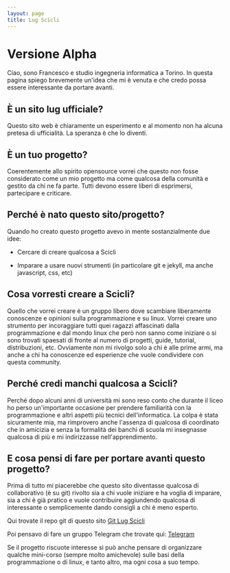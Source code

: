 ```yaml
---
layout: page
title: Lug Scicli
---
```

# Versione Alpha

Ciao, sono Francesco e studio ingegneria informatica a Torino. In questa pagina spiego brevemente un'idea che mi è venuta e che credo possa essere interessante da portare avanti.

## &Egrave; un sito lug ufficiale?

Questo sito web è chiaramente un esperimento e al momento non ha alcuna pretesa di ufficialità. La speranza è che lo diventi.

## &Egrave; un tuo progetto?

Coerentemente allo spirito opensource vorrei che questo non fosse considerato come un mio progetto ma come qualcosa della comunità e gestito da chi ne fa parte. Tutti devono essere liberi di esprimersi, partecipare e criticare.

## Perché è nato questo sito/progetto?

Quando ho creato questo progetto avevo in mente sostanzialmente due idee:

* Cercare di creare qualcosa a Scicli

* Imparare a usare nuovi strumenti (in particolare git e jekyll, ma anche javascript, css, etc)

## Cosa vorresti creare a Scicli?

Quello che vorrei creare è un gruppo libero dove scambiare liberamente conoscenze e opinioni sulla programmazione e su linux. 
Vorrei creare uno strumento per incoraggiare tutti quei ragazzi affascinati dalla programmazione e dal mondo linux che però non sanno come iniziare o si sono trovati spaesati di fronte al numero di progetti, guide, tutorial, distribuzioni, etc.
Ovviamente non mi rivolgo solo a chi è alle prime armi, ma anche a chi ha conoscenze ed esperienze che vuole condividere con questa community.

## Perché credi manchi qualcosa a Scicli?

Perché dopo alcuni anni di università mi sono reso conto che durante il liceo ho perso un'importante occasione per prendere familiarità con la programmazione e altri aspetti più tecnici dell'informatica. La colpa è stata sicuramente mia, ma rimprovero anche l'assenza di qualcosa di coordinato che in amicizia e senza la formalità dei banchi di scuola mi insegnasse qualcosa di più e mi indirizzasse nell'apprendimento.

## E cosa pensi di fare per portare avanti questo progetto?

Prima di tutto mi piacerebbe che questo sito diventasse qualcosa di collaborativo (è su git) rivolto sia a chi vuole iniziare e ha voglia di imparare, sia a chi è già pratico e vuole contribuire aggiundendo qualcosa di interessante o semplicemente dando consigli a chi è meno esperto.

Qui trovate il repo git di questo sito [Git Lug Scicli](https://github.com/LugScicli/LugScicli.github.io) 

Poi pensavo di fare un gruppo Telegram che trovate qui: [Telegram](https://telegram.me/joinchat/AIqbCwkzbowb7TkPo9KNOg)

Se il progetto riscuote interesse si può anche pensare di organizzare qualche mini-corso (sempre molto amichevole) sulle basi della programmazione o di linux, e tanto altro, ma ogni cosa a suo tempo.
